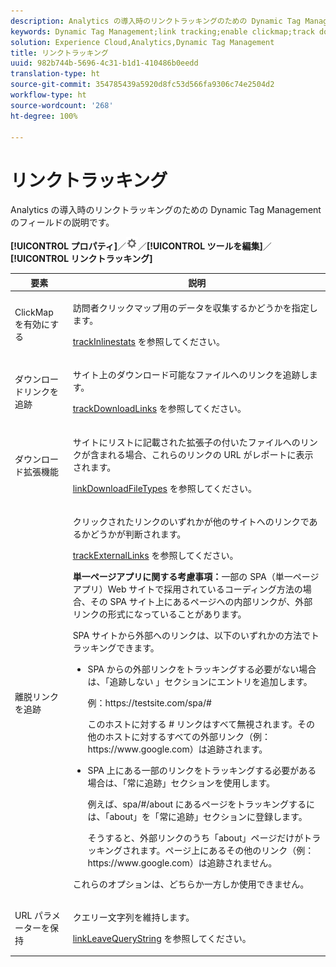 ```yaml
---
description: Analytics の導入時のリンクトラッキングのための Dynamic Tag Management のフィールドの説明です。
keywords: Dynamic Tag Management;link tracking;enable clickmap;track download links;download extensions;track outbound links;keep url parameters
solution: Experience Cloud,Analytics,Dynamic Tag Management
title: リンクトラッキング
uuid: 982b744b-5696-4c31-b1d1-410486b0eedd
translation-type: ht
source-git-commit: 354785439a5920d8fc53d566fa9306c74e2504d2
workflow-type: ht
source-wordcount: '268'
ht-degree: 100%

---
```



# リンクトラッキング

Analytics の導入時のリンクトラッキングのための Dynamic Tag Management のフィールドの説明です。

**[!UICONTROL プロパティ]**／![歯車アイコン](assets/settings_gear.png)／**[!UICONTROL ツールを編集]**／**[!UICONTROL リンクトラッキング]**

<table id="table_F23FB0B284E74B66A107B1D69D22A51C">
 <thead>
  <tr>
   <th colname="col1" class="entry"> 要素 </th>
   <th colname="col2" class="entry"> 説明 </th>
  </tr> 
 </thead>
 <tbody> 
  <tr> 
   <td colname="col1"> ClickMap を有効にする </td>
   <td colname="col2"> <p>訪問者クリックマップ用のデータを収集するかどうかを指定します。 </p> <p><a href="../../../vars/config-vars/trackinlinestats.md">trackInlinestats</a> を参照してください。 </p> </td>
  </tr>
  <tr>
   <td colname="col1"> ダウンロードリンクを追跡 </td>
   <td colname="col2"> <p>サイト上のダウンロード可能なファイルへのリンクを追跡します。 </p> <p><a href="../../../vars/config-vars/trackdownloadlinks.md">trackDownloadLinks</a> を参照してください。</p> </td>
  </tr> 
  <tr> 
   <td colname="col1"> ダウンロード拡張機能 </td> 
   <td colname="col2"> <p>サイトにリストに記載された拡張子の付いたファイルへのリンクが含まれる場合、これらのリンクの URL がレポートに表示されます。 </p><a href="../../../vars/config-vars/linkdownloadfiletypes.md">linkDownloadFileTypes</a> を参照してください。 </p> </td>
  </tr>
  <tr> 
   <td colname="col1"> 離脱リンクを追跡 </td>
   <td colname="col2"> <p>クリックされたリンクのいずれかが他のサイトへのリンクであるかどうかが判断されます。 </p> <p><a href="../../../vars/config-vars/trackexternallinks.md">trackExternalLinks</a> を参照してください。 </p> <p><b>単一ページアプリに関する考慮事項：</b>一部の SPA（単一ページアプリ）Web サイトで採用されているコーディング方法の場合、その SPA サイト上にあるページへの内部リンクが、外部リンクの形式になっていることがあります。 </p> <p>SPA サイトから外部へのリンクは、以下のいずれかの方法でトラッキングできます。 </p>
    <ul id="ul_A4179633ED0644C3BA5F548A58CA4EC9">
     <li id="li_1959FBF14E42469FA8724B37EB58BC54"> <p>SPA からの外部リンクをトラッキングする必要がない場合は、「<span class="wintitle">追跡しない</span> 」セクションにエントリを追加します。 </p> <p>例：<span class="filepath">https://testsite.com/spa/#</span> </p> <p>このホストに対する # リンクはすべて無視されます。その他のホストに対するすべての外部リンク（例：<span class="filepath">https://www.google.com</span>）は追跡されます。 </p> </li>
     <li id="li_37DD4D37887243FB928C9C04ACE9D39E"> <p>SPA 上にある一部のリンクをトラッキングする必要がある場合は、「<span class="wintitle">常に追跡</span>」セクションを使用します。 </p> <p>例えば、<span class="filepath">spa/#/about</span> にあるページをトラッキングするには、「about」を「<span class="wintitle">常に追跡</span>」セクションに登録します。 </p> <p>そうすると、外部リンクのうち「about」ページだけがトラッキングされます。ページ上にあるその他のリンク（例：<span class="filepath">https://www.google.com</span>）は追跡されません。 </p> </li>
    </ul> <p>これらのオプションは、どちらか一方しか使用できません。 </p> </td> 
  </tr>
  <tr>
   <td colname="col1"> URL パラメーターを保持 </td>
   <td colname="col2"> <p>クエリー文字列を維持します。 </p> <p><a href="../../../vars/config-vars/linkleavequerystring.md">linkLeaveQueryString</a> を参照してください。 </p> </td>
  </tr>
 </tbody>
</table>
